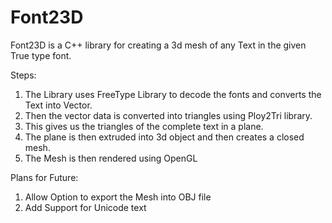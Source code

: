 # Font23D
Font23D is a C++ library for creating a 3d mesh of any Text in the given True type font.

Steps:
1) The Library uses FreeType Library to decode the fonts and converts the Text into Vector.
2) Then the vector data is converted into triangles using Ploy2Tri library.
3) This gives us the triangles of the complete text in a plane.
4) The plane is then extruded into 3d object and then creates a closed mesh. 
5) The Mesh is then rendered using OpenGL

Plans for Future:
1) Allow Option to export the Mesh into OBJ file
2) Add Support for Unicode text
